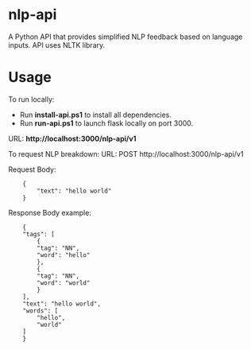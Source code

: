# nlp-api
A Python API that provides simplified NLP feedback based on language inputs. API uses NLTK library.

# Usage #
To run locally: 
- Run **install-api.ps1** to install all dependencies.
- Run **run-api.ps1** to launch flask locally on port 3000.

URL:
**http://localhost:3000/nlp-api/v1**

To request NLP breakdown:
URL:   POST http://localhost:3000/nlp-api/v1

Request Body:
```
    {
        "text": "hello world"
    }
```
Response Body example:
```
    {
    "tags": [
        {
        "tag": "NN",
        "word": "hello"
        },
        {
        "tag": "NN",
        "word": "world"
        }
    ],
    "text": "hello world",
    "words": [
        "hello",
        "world"
    ]
    }
```

